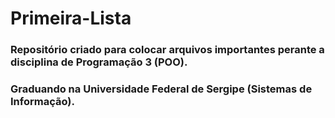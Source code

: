 # Primeira-Lista

### Repositório criado para colocar arquivos importantes perante a disciplina de Programação 3 (POO).
### Graduando na Universidade Federal de Sergipe (Sistemas de Informação).
 
